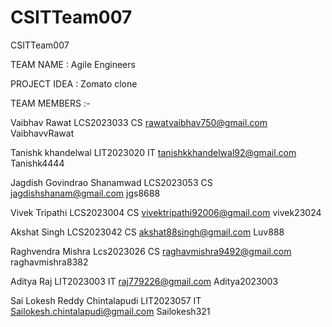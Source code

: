 # CSITTeam007
CSITTeam007

TEAM NAME : Agile Engineers

PROJECT IDEA : Zomato clone

TEAM MEMBERS :-

Vaibhav Rawat LCS2023033 CS rawatvaibhav750@gmail.com VaibhavvRawat

Tanishk khandelwal LIT2023020 IT tanishkkhandelwal92@gmail.com Tanishk4444

Jagdish Govindrao Shanamwad  LCS2023053  CS  jagdishshanam@gmail.com  jgs8688

Vivek Tripathi LCS2023004   CS  vivektripathi92006@gmail.com    vivek23024

Akshat Singh LCS2023042   CS  akshat88singh@gmail.com    Luv888

Raghvendra Mishra Lcs2023026 CS raghavmishra9492@gmail.com raghavmishra8382

Aditya Raj  LIT2023003 IT raj779226@gmail.com  Aditya2023003

Sai Lokesh Reddy Chintalapudi LIT2023057 IT
Sailokesh.chintalapudi@gmail.com Sailokesh321




